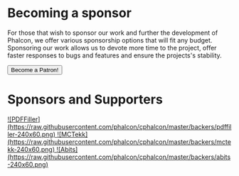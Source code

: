 # Becoming a sponsor
For those that wish to sponsor our work and further the development of Phalcon, we offer various sponsorship options that will fit any budget. Sponsoring our work allows us to devote more time to the project, offer faster responses to bugs and features and ensure the projects's stability.

<a href="https://phalcon.link/fund">
<button class="btn button-small btn-danger">
    Become a Patron!
</button>
</a>

# Sponsors and Supporters

<a href="https://pdffiller.com/" target="_blank">
    ![PDFFiller](https://raw.githubusercontent.com/phalcon/cphalcon/master/backers/pdffiller-240x60.png)
</a>

<a href="https://mctekk.com/" target="_blank">
    ![MCTekk](https://raw.githubusercontent.com/phalcon/cphalcon/master/backers/mctekk-240x60.png)
</a>

<a href="https://abits.com/" target="_blank">
    ![Abits](https://raw.githubusercontent.com/phalcon/cphalcon/master/backers/abits-240x60.png)
</a>

